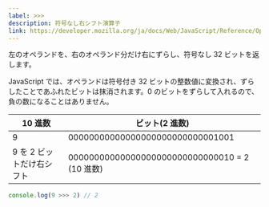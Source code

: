 ```yaml
---
label: >>>
description: 符号なし右シフト演算子
link: https://developer.mozilla.org/ja/docs/Web/JavaScript/Reference/Operators/Unsigned_right_shift
---
```


左のオペランドを、右のオペランド分だけ右にずらし、符号なし 32 ビットを返します。

JavaScript では、オペランドは符号付き 32 ビットの整数値に変換され、ずらしたことであふれたビットは抹消されます。0 のビットをずらして入れるので、負の数になることはありません。

| 10 進数                   | ビット(2 進数)                                 |
| ------------------------- | ---------------------------------------------- |
| 9                         | 00000000000000000000000000001001               |
| 9 を 2 ビットだけ右シフト | 00000000000000000000000000000010 = 2 (10 進数) |

```typescript
console.log(9 >>> 2) // 2
```
